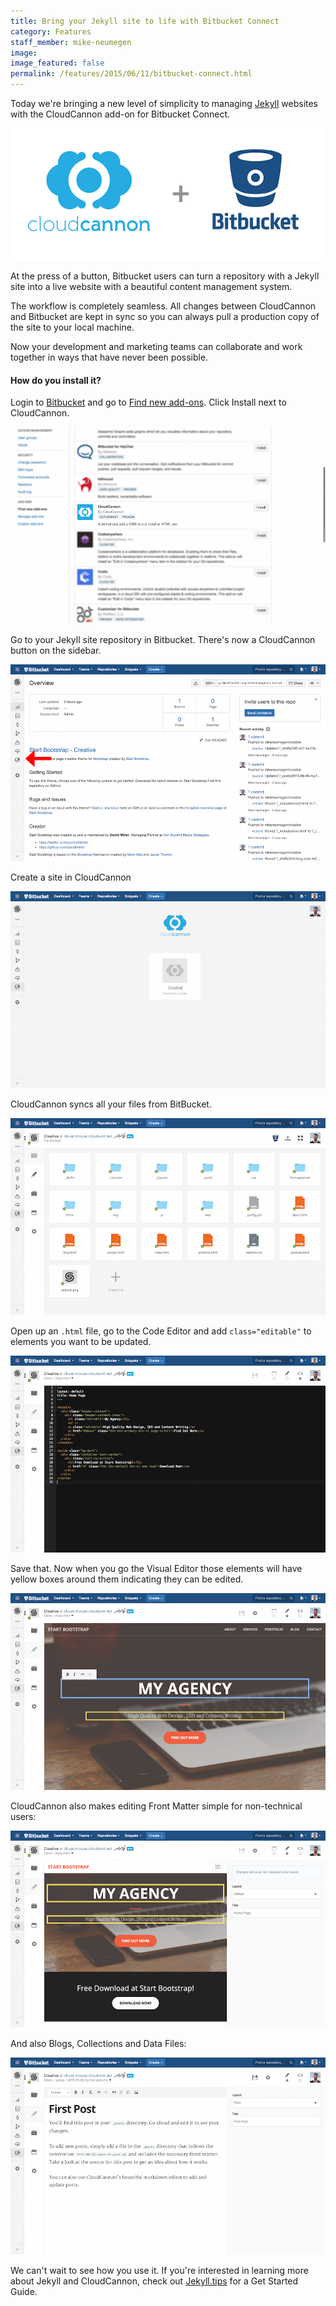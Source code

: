 ```yaml
---
title: Bring your Jekyll site to life with Bitbucket Connect
category: Features
staff_member: mike-neumegen
image:
image_featured: false
permalink: /features/2015/06/11/bitbucket-connect.html
---
```


Today we're bringing a new level of simplicity to managing [Jekyll](http://jekyllrb.com) websites with the CloudCannon add-on for Bitbucket Connect.

![Bitbucket](/images/blog/bitbucket/bitbucket.png)

At the press of a button, Bitbucket users can turn a repository with a Jekyll site into a live website with a beautiful content management system.

The workflow is completely seamless. All changes between CloudCannon and Bitbucket are kept in sync so you can always pull a production copy of the site to your local machine.

Now your development and marketing teams can collaborate and work together in ways that have never been possible.

#### How do you install it?

Login to [Bitbucket](https://bitbucket.org/) and go to [Find new add-ons](https://bitbucket.org/account/addon-directory/). Click Install next to CloudCannon.

![List Add-ons](/images/blog/bitbucket/list.png)

Go to your Jekyll site repository in Bitbucket. There's now a CloudCannon button on the sidebar.

![Jekyll Repo](/images/blog/bitbucket/repo.png)

Create a site in CloudCannon

![Create Site](/images/blog/bitbucket/create.png)

CloudCannon syncs all your files from BitBucket.

![File Browser](/images/blog/bitbucket/file_browser.png)

Open up an `.html` file, go to the Code Editor and add `class="editable"` to elements you want to be updated.

![Code Editor](/images/blog/bitbucket/code_editor.png)

Save that. Now when you go the Visual Editor those elements will have yellow boxes around them indicating they can be edited.

![Visual Editor](/images/blog/bitbucket/visual_editor.png)

CloudCannon also makes editing Front Matter simple for non-technical users:

![Front Matter](/images/blog/bitbucket/front_matter.png)

And also Blogs, Collections and Data Files:

![Blog](/images/blog/bitbucket/blog.png)

We can't wait to see how you use it. If you're interested in learning more about Jekyll and CloudCannon, check out [Jekyll.tips](http://jekyll.tips) for a Get Started Guide.

